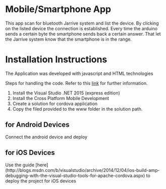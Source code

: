 <h1>Mobile/Smartphone App</h1>
This app scan for bluetooth Jarrive system and list the device. By clicking on the listed device the connection is established. Every time the arduino sends a certain byte the smartphone sends back a certain answer. That let the Jarrive system know that the smartphone is in the range.

<h1>Installation Instructions</h1>
The Application was developed with javascript and HTML technologies

Steps for handling the code. Refer to this [link](https://www.visualstudio.com/en-us/features/mobile-app-development-vs.aspx) for further information.
1. Install the Visual Studio .NET 2015 (express edition)
2. Install the Cross Platform Mobile Development
3. Create a solution for cordova application
4. Copy the  filed provided to the www folder in the solution path.


<h2>for Android Devices</h2>
Connect the android device and deploy

<h2>for iOS Devices</h1>
Use the guide [here](http://blogs.msdn.com/b/visualstudio/archive/2014/12/04/ios-build-amp-debugging-with-the-visual-studio-tools-for-apache-cordova.aspx) to deploy the project for iOS devices

